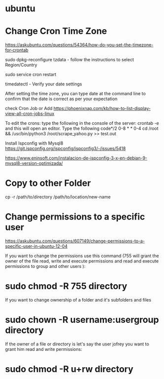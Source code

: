 # ubuntu

# Change Cron Time Zone
https://askubuntu.com/questions/54364/how-do-you-set-the-timezone-for-crontab

sudo dpkg-reconfigure tzdata - follow the instructions to select Region/Country

sudo service cron restart

timedatectl - Verify your date settings

After setting the time zone, you can type date at the command line to confirm that the date is correct as per your expectation

check Cron Job or Add 
https://phoenixnap.com/kb/how-to-list-display-view-all-cron-jobs-linux
 
To edit the crons: type the following in the console of the server:
crontab -e
and this will open an editor. Type the following code*/2 0-8 * * 0-4 cd /root && /usr/bin/python3 /root/scrape_yahoo.py >> test.out


Install Ispconfig with Mysql8
https://git.ispconfig.org/ispconfig/ispconfig3/-/issues/5418

https://www.eninsoft.com/instalacion-de-ispconfig-3-x-en-debian-9-mysql8-version-optimizada/


# Copy to other Folder
cp -r /path/to/directory /path/to/location/new-name

# Change permissions to a specific user  
https://askubuntu.com/questions/607149/change-permissions-to-a-specific-user-in-ubuntu-12-04

 If you want to change the permissions use this command (755 will grant the owner of the file read, write and execute permissions and read and execute permissions to group and other users ):
 
   # sudo chmod -R 755 directory 
   
 If you want to change ownership of a folder and it's subfolders and files

   # sudo chown -R username:usergroup directory
   
 If the owner of a file or directory is let's say the user jofrey you want to grant him read and write permissions:

   # sudo chmod -R u+rw directory
